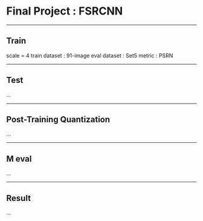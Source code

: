# Final Project : FSRCNN #
---
## Train
scale = 4
train dataset : 91-image
eval dataset : Set5
metric : PSRN

---
## Test
...

---
## Post-Training Quantization
...

---
## M eval
...

---
## Result
...